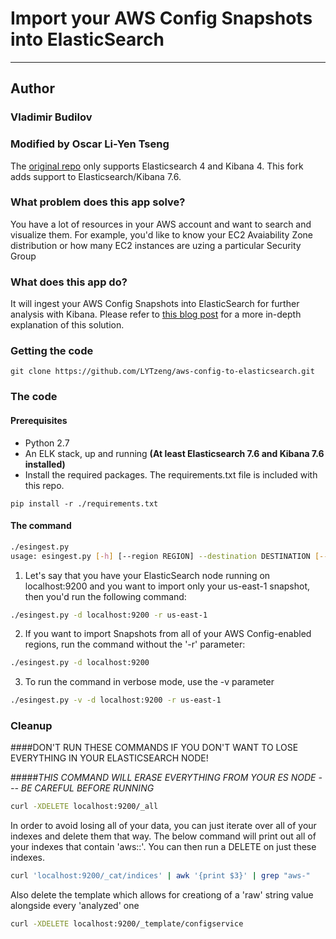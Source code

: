 # Import your AWS Config Snapshots into ElasticSearch
***
## Author
### Vladimir Budilov

### Modified by **Oscar Li-Yen Tseng**
The [original repo](https://github.com/awslabs/aws-config-to-elasticsearch) only supports Elasticsearch 4 and Kibana 4. This fork adds support to Elasticsearch/Kibana 7.6.

### What problem does this app solve?
You have a lot of resources in your AWS account and want to search and visualize them. For example, you'd like to know your EC2 Avaiability Zone distribution or how many EC2 instances are uzing a particular Security Group

### What does this app do?
It will ingest your AWS Config Snapshots into ElasticSearch for further analysis with Kibana. Please
refer to [this blog post](https://aws.amazon.com/blogs/developer/how-to-analyze-aws-config-snapshots-with-elasticsearch-and-kibana/)
for a more in-depth explanation of this solution.


### Getting the code
```
git clone https://github.com/LYTzeng/aws-config-to-elasticsearch.git
```

### The code
#### Prerequisites
* Python 2.7
* An ELK stack, up and running **(At least Elasticsearch 7.6 and Kibana 7.6 installed)**
* Install the required packages. The requirements.txt file is included with this repo.
```
pip install -r ./requirements.txt
```

#### The command
```bash
./esingest.py
usage: esingest.py [-h] [--region REGION] --destination DESTINATION [--verbose]

```

1. Let's say that you have your ElasticSearch node running on localhost:9200 and you want to import only your us-east-1 snapshot, then you'd run the following command:
```bash
./esingest.py -d localhost:9200 -r us-east-1
```

2. If you want to import Snapshots from all of your AWS Config-enabled regions, run the command without the '-r' parameter:
```bash
./esingest.py -d localhost:9200
```
3. To run the command in verbose mode, use the -v parameter
```bash
./esingest.py -v -d localhost:9200 -r us-east-1
```

### Cleanup

####DON'T RUN THESE COMMANDS IF YOU DON'T WANT TO LOSE EVERYTHING IN YOUR ELASTICSEARCH NODE!

#####_THIS COMMAND WILL ERASE EVERYTHING FROM YOUR ES NODE --- BE CAREFUL BEFORE RUNNING_
```bash
curl -XDELETE localhost:9200/_all
```

In order to avoid losing all of your data, you can just iterate over all of your indexes and delete them that way. The below command will print out all of your indexes that contain 'aws::'. You can then run a DELETE on just these indexes.
```bash
curl 'localhost:9200/_cat/indices' | awk '{print $3}' | grep "aws-"
```

Also delete the template which allows for creationg of a 'raw' string value alongside every 'analyzed' one
```bash
curl -XDELETE localhost:9200/_template/configservice
```
